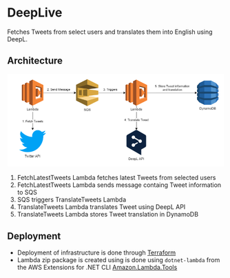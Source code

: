 # DeepLive
Fetches Tweets from select users and translates them into English using DeepL.

## Architecture
![Architecture](./resources/Architecture.png)

1. FetchLatestTweets Lambda fetches latest Tweets from selected users
2. FetchLatestTweets Lambda sends message containg Tweet information to SQS
3. SQS triggers TranslateTweets Lambda
4. TranslateTweets Lambda translates Tweet using DeepL API
5. TranslateTweets Lambda stores Tweet translation in DynamoDB

## Deployment
- Deployment of infrastructure is done through [Terraform](https://www.terraform.io/)
- Lambda zip package is created using is done using `dotnet-lambda` from the AWS Extensions for .NET CLI [Amazon.Lambda.Tools](https://github.com/aws/aws-extensions-for-dotnet-cli#aws-lambda-amazonlambdatools)

